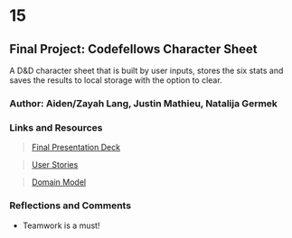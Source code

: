 # 15

## Final Project: Codefellows Character Sheet

A D&D character sheet that is built by user inputs, stores the six stats and saves the results to local storage with the option to clear. 

### Author: Aiden/Zayah Lang, Justin Mathieu,  Natalija Germek

### Links and Resources
>[Final Presentation Deck](https://docs.google.com/presentation/d/17xOtmu09rdLu9oiC5bMPpU_ofmGuOGwQF210Mpj15LQ/edit?usp=sharing)

>[User Stories](https://github.com/ZayahPapaya/simplified-character-sheet/issues/14)

>[Domain Model](img/domainModel.png)  

### Reflections and Comments

- Teamwork is a must!
